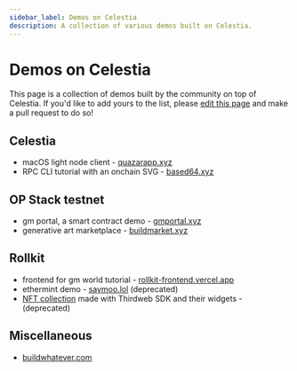 ```yaml
---
sidebar_label: Demos on Celestia
description: A collection of various demos built on Celestia.
---
```


# Demos on Celestia

<!-- markdownlint-disable MD013 -->

This page is a collection of demos built by the community on top of
Celestia. If you'd like to add yours to the list, please [edit this page](https://github.com/celestiaorg/docs/edit/main/docs/developers/demos.md)
and make a pull request to do so!

## Celestia

- macOS light node client - [quazarapp.xyz](https://quazarapp.xyz)
- RPC CLI tutorial with an onchain SVG - [based64.xyz](https://based64.xyz)

## OP Stack testnet

- gm portal, a smart contract demo - [gmportal.xyz](https://gmportal.xyz)
- generative art marketplace - [buildmarket.xyz](https://buildmarket.xyz)
<!-- * pessimistic loogies SVG NFT built with scaffold-eth - [pessimistic.co](https://pessimistic.co) -->

## Rollkit

- frontend for gm world tutorial - [rollkit-frontend.vercel.app](https://rollkit.dev/tutorials/gm-world-frontend)
- ethermint demo - [saymoo.lol](https://saymoo.lol/) (deprecated)
- [NFT collection](https://github.com/jcstein/celestia-rollkit-nfts) made with Thirdweb SDK and their widgets - (deprecated)

## Miscellaneous

- [buildwhatever.com](https://buildwhatever.com)
